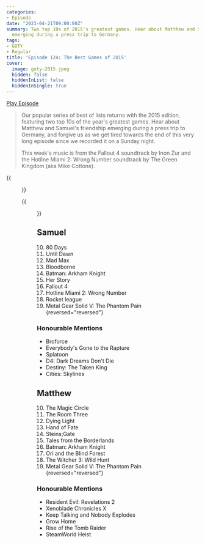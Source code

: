```yaml
---
categories:
- Episode
date: "2023-04-21T09:00:00Z"
summary: Two top 10s of 2015's greatest games. Hear about Matthew and Samuel's friendship
  emerging during a press trip to Germany.
tags:
- GOTY
- Regular
title: 'Episode 124: The Best Games of 2015'
cover: 
  image: goty-2015.jpeg
  hidden: false
  hiddenInList: false
  hiddenInSingle: true
---
```


[Play Episode](https://www.patreon.com/posts/episode-124-best-81762786)
> Our popular series of best of lists returns with the 2015 edition, featuring two top 10s of the year's greatest games. Hear about Matthew and Samuel's friendship emerging during a press trip to Germany, and forgive us as we get tired towards the end of this very long episode since we recorded it on a Sunday night.
>
> This week's music is from the Fallout 4 soundtrack by Inon Zur and the Hotline Miami 2: Wrong Number soundtrack by The Green Kingdom (aka Mike Cottone).

{{<figure 
    src="goty-2015.jpeg" 
    caption="Image credit: Naeslyn" 
    alt="GOTY 2015">}}

{{<figure 
    src="kojima-dominos.jpeg" 
    caption="Image credit: Naeslyn" 
    alt="Koima Productions asking Matthew to be in a video">}}


## Samuel
10. 80 Days
9. Until Dawn
8. Mad Max
7. Bloodborne
6. Batman: Arkham Knight
5. Her Story
4. Fallout 4
3. Hotline Miami 2: Wrong Number
2. Rocket league
1. Metal Gear Solid V: The Phantom Pain
{reversed="reversed"}

### Honourable Mentions
- Broforce
- Everybody's Gone to the Rapture
- Splatoon
- D4: Dark Dreams Don't Die
- Destiny: The Taken King
- Cities: Skylines

## Matthew
10. The Magic Circle
9. The Room Three
8. Dying Light
7. Hand of Fate
6. Steins;Gate
5. Tales from the Borderlands
4. Batman: Arkham Knight
3. Ori and the Blind Forest
2. The Witcher 3: Wild Hunt
1. Metal Gear Solid V: The Phantom Pain
{reversed="reversed"}

### Honourable Mentions
- Resident Evil: Revelations 2
- Xenoblade Chronicles X
- Keep Talking and Nobody Explodes
- Grow Home
- Rise of the Tomb Raider
- SteamWorld Heist